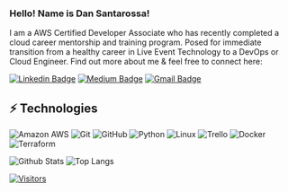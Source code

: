 <!-- LUIT GitHub Profile Template -->

<!-- Keep "Hi there" or replace it with a greeting of your own! -->

### Hello! Name is Dan Santarossa!

<!-- Introduce yourself and give a brief introduction about yourself here.  Also include what tech you're interested in and what you are currently learning -->
I am a AWS Certified Developer Associate who has recently completed a cloud career mentorship and training program. Posed for immediate transition from a healthy career in Live Event Technology to a DevOps or Cloud Engineer. 
Find out more about me & feel free to connect here:

<!-- Replace the fields below with the information requested. Remember to remove the encapsulating <> characters. For spaces in names, use %20 (e.g. Broadus%20Palmer) -->

[![Linkedin Badge](https://img.shields.io/badge/-Dan_Santarossa-blue?style=flat-square&logo=Linkedin&logoColor=white&link=https://www.linkedin.com/in/dan-s-0b0373165/)](https://www.linkedin.com/in/dan-s-0b0373165/)
[![Medium Badge](https://img.shields.io/badge/Dan_Santarossa-12100E?style=flat-square&logo=medium&logoColor=white&link=https://dansantarossa.medium.com/)](https://dansantarossa.medium.com/)
[![Gmail Badge](https://img.shields.io/badge/-dpsantarossa@gmail.com-c14438?style=flat-square&logo=Gmail&logoColor=white&link=mailto:dpsantarossa@gmail.com)](mailto:dpsantarossa@gmail.com)

## ⚡ Technologies

<!-- Check out the Badges folder for more badges -->

![Amazon AWS](https://img.shields.io/badge/Amazon%20AWS-232F3E?style=flat-square&logo=amazon-aws)
![Git](https://img.shields.io/badge/-Git-black?style=flat-square&logo=git)
![GitHub](https://img.shields.io/badge/-GitHub-181717?style=flat-square&logo=github)
![Python](https://img.shields.io/badge/-Python-black?style=flat-square&logo=Python)
![Linux](https://img.shields.io/badge/Linux-FCC624?style=flat-square&logo=linux&logoColor=black)
![Trello](https://img.shields.io/badge/Trello-%23026AA7.svg?style=flat-square&logo=Trello&logoColor=white)
![Docker](https://img.shields.io/badge/docker-%230db7ed.svg?style=for-the-badge&logo=docker&logoColor=white)
![Terraform](https://img.shields.io/badge/terraform-%235835CC.svg?style=for-the-badge&logo=terraform&logoColor=white)

<!-- Replace the fields below with the information requested. Remember to remove the encapsulating <> characters. -->

![Github Stats](https://github-readme-stats.vercel.app/api?username=Dan-Santarossa&count_private=true&show_icons=true&include_all_commits=true)
![Top Langs](https://github-readme-stats.vercel.app/api/top-langs/?username=Dan-Santarossa&hide=TeX&layout=compact)


[![Visitors](https://api.visitorbadge.io/api/visitors?path=Dan-Santarossa%2FDan-Santarossa&label=VISITORS&countColor=%23263759)](https://visitorbadge.io/status?path=Dan-Santarossa%2FDan-Santarossa)
